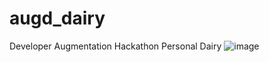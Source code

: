 # augd_dairy
Developer Augmentation Hackathon
Personal Dairy
![image](https://github.com/kajal1707/augd_dairy/assets/97467080/943c0658-0d5c-4dcc-b009-65ee240bbba0)
